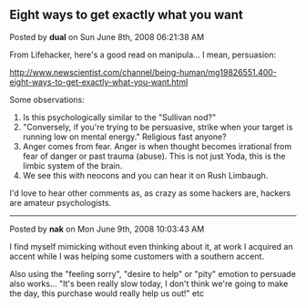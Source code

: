 ## Eight ways to get exactly what you want
Posted by **dual** on Sun June 8th, 2008 06:21:38 AM

From Lifehacker, here's a good read on manipula... I mean, persuasion:

<http://www.newscientist.com/channel/being-human/mg19826551.400-eight-ways-to-get-exactly-what-you-want.html>

Some observations:

  1. Is this psychologically similar to the "Sullivan nod?"
  4. "Conversely, if you're trying to be persuasive, strike when your target is
     running low on mental energy." Religious fast anyone?
  7. Anger comes from fear. Anger is when thought becomes irrational from fear
     of danger or past trauma (abuse). This is not just Yoda, this is the limbic
     system of the brain.
  8. We see this with neocons and you can hear it on Rush Limbaugh.

I'd love to hear other comments as, as crazy as some hackers are, hackers are
amateur psychologists.

--------------------------------------------------------------------------------

Posted by **nak** on Mon June 9th, 2008 10:03:43 AM

I find myself mimicking without even thinking about it, at work I acquired an
accent while I was helping some customers with a southern accent.

Also using the "feeling sorry", "desire to help" or "pity" emotion to persuade
also works... "It's been really slow today, I don't think we're going to make
the day, this purchase would really help us out!" etc
